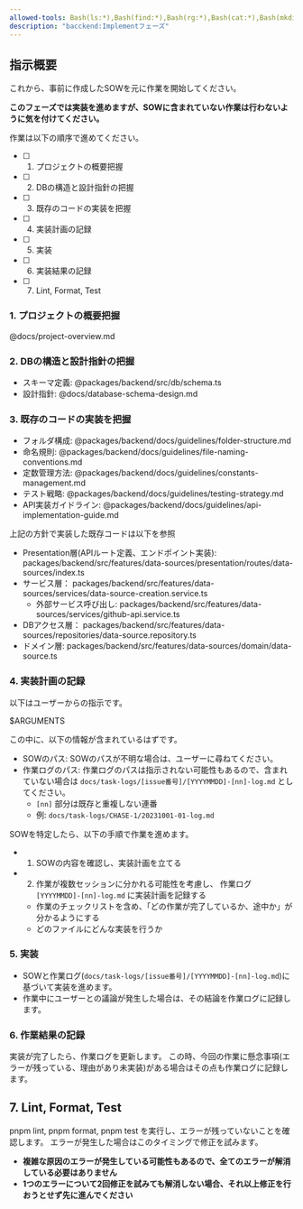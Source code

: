 ```yaml
---
allowed-tools: Bash(ls:*),Bash(find:*),Bash(rg:*),Bash(cat:*),Bash(mkdir:*),Bash(touch:*),Bash(gh run list:*),Bash(gh run view:*),Bash(gh pr list:*),Bash(gh pr view:*),Bash(gh repo view:*),Bash(gh api:*),Bash(pnpm lint),Bash(pnpm format),Bash(pnpm test),Bash(pnpm --filter backend lint),Bash(pnpm --filter backend test),Bash(pnpm --filter backend format),Bash(pnpm --filter backend test src/*),mcp__context7__resolve-library-id,mcp__context7__get-library-docs,mcp__plane__create_issue,mcp__plane__get_projects,mcp__plane__update_issue,mcp__deepwiki__ask_question,mcp__plane__get_issue_using_readable_identifier,mcp__github__get_pull_request_comments,mcp__github__get_pull_request,WebFetch(domain:localhost),WebFetch(domain:github.com),Read(packages/backend/**),Read(docs/**),Read(docs/**),Edit(packages/backend/**)
description: "bacckend:Implementフェーズ"
---
```


## 指示概要

これから、事前に作成したSOWを元に作業を開始してください。

**このフェーズでは実装を進めますが、SOWに含まれていない作業は行わないように気を付けてください。**

作業は以下の順序で進めてください。

- [ ] 1. プロジェクトの概要把握
- [ ] 2. DBの構造と設計指針の把握
- [ ] 3. 既存のコードの実装を把握
- [ ] 4. 実装計画の記録
- [ ] 5. 実装
- [ ] 6. 実装結果の記録
- [ ] 7. Lint, Format, Test

### 1. プロジェクトの概要把握

@docs/project-overview.md

### 2. DBの構造と設計指針の把握

- スキーマ定義: @packages/backend/src/db/schema.ts
- 設計指針: @docs/database-schema-design.md

### 3. 既存のコードの実装を把握

- フォルダ構成: @packages/backend/docs/guidelines/folder-structure.md
- 命名規則: @packages/backend/docs/guidelines/file-naming-conventions.md
- 定数管理方法: @packages/backend/docs/guidelines/constants-management.md
- テスト戦略: @packages/backend/docs/guidelines/testing-strategy.md
- API実装ガイドライン: @packages/backend/docs/guidelines/api-implementation-guide.md

上記の方針で実装した既存コードは以下を参照

- Presentation層(APIルート定義、エンドポイント実装): packages/backend/src/features/data-sources/presentation/routes/data-sources/index.ts
- サービス層： packages/backend/src/features/data-sources/services/data-source-creation.service.ts
  - 外部サービス呼び出し: packages/backend/src/features/data-sources/services/github-api.service.ts
- DBアクセス層： packages/backend/src/features/data-sources/repositories/data-source.repository.ts
- ドメイン層: packages/backend/src/features/data-sources/domain/data-source.ts

### 4. 実装計画の記録

以下はユーザーからの指示です。

<user-instruction>
$ARGUMENTS
</user-instruction>

この中に、以下の情報が含まれているはずです。

- SOWのパス: SOWのパスが不明な場合は、ユーザーに尋ねてください。
- 作業ログのパス: 作業ログのパスは指示されない可能性もあるので、含まれていない場合は `docs/task-logs/[issue番号]/[YYYYMMDD]-[nn]-log.md` としてください。
  - `[nn]` 部分は既存と重複しない連番
  - 例: `docs/task-logs/CHASE-1/20231001-01-log.md`

SOWを特定したら、以下の手順で作業を進めます。

- 1. SOWの内容を確認し、実装計画を立てる
- 2. 作業が複数セッションに分かれる可能性を考慮し、 作業ログ `[YYYYMMDD]-[nn]-log.md` に実装計画を記録する
  - 作業のチェックリストを含め、「どの作業が完了しているか、途中か」が分かるようにする
  - どのファイルにどんな実装を行うか

### 5. 実装

- SOWと作業ログ(`docs/task-logs/[issue番号]/[YYYYMMDD]-[nn]-log.md`)に基づいて実装を進めます。
- 作業中にユーザーとの議論が発生した場合は、その結論を作業ログに記録します。

### 6. 作業結果の記録

実装が完了したら、作業ログを更新します。
この時、今回の作業に懸念事項(エラーが残っている、理由があり未実装)がある場合はその点も作業ログに記録します。

## 7. Lint, Format, Test

pnpm lint, pnpm format, pnpm test を実行し、エラーが残っていないことを確認します。
エラーが発生した場合はこのタイミングで修正を試みます。

- **複雑な原因のエラーが発生している可能性もあるので、全てのエラーが解消している必要はありません**
- **1つのエラーについて2回修正を試みても解消しない場合、それ以上修正を行おうとせず先に進んでください**
